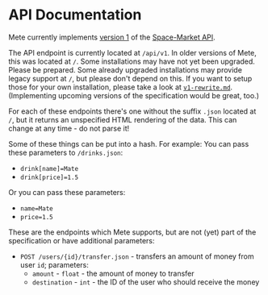 # API Documentation #

Mete currently implements [version 1](https://space-market.github.io/API/preview/v1/) of the [Space-Market API](https://github.com/Space-Market/API).

The API endpoint is currently located at `/api/v1`.
In older versions of Mete, this was located at `/`.
Some installations may have not yet been upgraded. Please be prepared.
Some already upgraded installations may provide legacy support at `/`,
but please don't depend on this.
If you want to setup those for your own installation, please take a look at
 [`v1-rewrite.md`](https://github.com/chaosdorf/mete/blob/master/v1-rewrite.md).
(Implementing upcoming versions of the specification would be great, too.)

For each of these endpoints there's one without the suffix `.json` located at `/`,
but it returns an unspecified HTML rendering of the data.
This can change at any time - do not parse it!

Some of these things can be put into a hash. For example:
You can pass these parameters to `/drinks.json`:
 * `drink[name]=Mate`
 * `drink[price]=1.5`

Or you can pass these parameters:
 * `name=Mate`
 * `price=1.5`

These are the endpoints which Mete supports,
but are not (yet) part of the specification or have additional parameters:

 * `POST /users/{id}/transfer.json` - transfers an amount of money from user `id`; parameters:
   * `amount` - `float` - the amount of money to transfer
   * `destination` - `int` - the ID of the user who should receive the money
